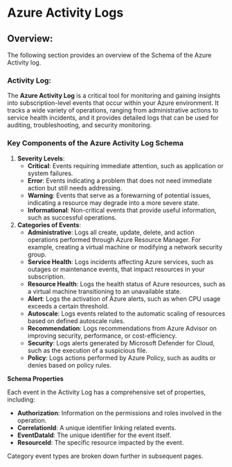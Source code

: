 # Azure Activity Logs

## Overview:&#x20;

The following section provides an overview of the Schema of the Azure Activity log.&#x20;

### Activity Log:

The **Azure Activity Log** is a critical tool for monitoring and gaining insights into subscription-level events that occur within your Azure environment. It tracks a wide variety of operations, ranging from administrative actions to service health incidents, and it provides detailed logs that can be used for auditing, troubleshooting, and security monitoring.

### **Key Components of the Azure Activity Log Schema**

1. **Severity Levels**:
   * **Critical**: Events requiring immediate attention, such as application or system failures.
   * **Error**: Events indicating a problem that does not need immediate action but still needs addressing.
   * **Warning**: Events that serve as a forewarning of potential issues, indicating a resource may degrade into a more severe state.
   * **Informational**: Non-critical events that provide useful information, such as successful operations.
2. **Categories of Events**:
   * **Administrative**: Logs all create, update, delete, and action operations performed through Azure Resource Manager. For example, creating a virtual machine or modifying a network security group.
   * **Service Health**: Logs incidents affecting Azure services, such as outages or maintenance events, that impact resources in your subscription.
   * **Resource Health**: Logs the health status of Azure resources, such as a virtual machine transitioning to an unavailable state.
   * **Alert**: Logs the activation of Azure alerts, such as when CPU usage exceeds a certain threshold.
   * **Autoscale**: Logs events related to the automatic scaling of resources based on defined autoscale rules.
   * **Recommendation**: Logs recommendations from Azure Advisor on improving security, performance, or cost-efficiency.
   * **Security**: Logs alerts generated by Microsoft Defender for Cloud, such as the execution of a suspicious file.
   * **Policy**: Logs actions performed by Azure Policy, such as audits or denies based on policy rules.

**Schema Properties**

Each event in the Activity Log has a comprehensive set of properties, including:

* **Authorization**: Information on the permissions and roles involved in the operation.
* **CorrelationId**: A unique identifier linking related events.
* **EventDataId**: The unique identifier for the event itself.
* **ResourceId**: The specific resource impacted by the event.

Category event types are broken down further in subsequent pages.&#x20;
